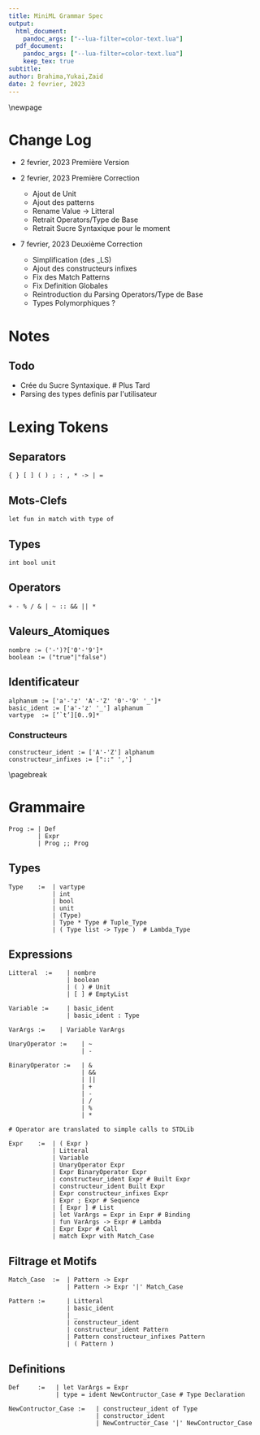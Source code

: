 ```yaml
---
title: MiniML Grammar Spec
output: 
  html_document: 
    pandoc_args: ["--lua-filter=color-text.lua"]
  pdf_document: 
    pandoc_args: ["--lua-filter=color-text.lua"]
    keep_tex: true
subtitle: 
author: Brahima,Yukai,Zaid
date: 2 fevrier, 2023
---
```

 <!-- pandoc --lua-filter ./grammar_pdfmaker/color-text.lua  -N --variable "geometry=margin=1.2in" --variable mainfont="Palatino" --variable sansfont="Helvetica" --variable monofont="Menlo" --variable fontsize=12pt --variable version=2.0 ./grammar_pdfmaker/grammar.md  --pdf-engine=xelatex --toc -o MiniMLSpec.pdf -->
\newpage


# Change Log

- 2 fevrier, 2023 Première Version
- 2 fevrier, 2023 Première Correction
  - Ajout de Unit
  - Ajout des patterns
  - Rename Value -> Litteral
  - Retrait Operators/Type de Base
  - Retrait Sucre Syntaxique pour le moment
  
- 7 fevrier, 2023 Deuxième Correction
  - Simplification (des _LS)
  - Ajout des constructeurs infixes 
  - Fix des Match Patterns
  - Fix Definition Globales
  - Reintroduction du Parsing Operators/Type de Base
  - Types Polymorphiques ?

# Notes

## Todo
- Crée du Sucre Syntaxique. # Plus Tard
- Parsing des types definis par l'utilisateur

# Lexing Tokens

## Separators

    { } [ ] ( ) ; : , * -> | = 

## Mots-Clefs

    let fun in match with type of

## Types

    int bool unit

## Operators

    + - % / & | ~ :: && || *


## Valeurs_Atomiques

    nombre := ('-')?['0'-'9']*
    boolean := ("true"|"false")

## Identificateur

    alphanum := ['a'-'z' 'A'-'Z' '0'-'9' '_']*
    basic_ident := ['a'-'z' '_'] alphanum
    vartype  := [’`t’][0..9]*

### Constructeurs

    constructeur_ident := ['A'-'Z'] alphanum
    constructeur_infixes := ["::" ',']

\pagebreak
# Grammaire

    Prog := | Def
            | Expr
            | Prog ;; Prog

## Types

    Type    :=  | vartype
                | int
                | bool
                | unit
                | (Type)
                | Type * Type # Tuple_Type
                | ( Type list -> Type )  # Lambda_Type

## Expressions

    Litteral  :=    | nombre
                    | boolean
                    | ( ) # Unit
                    | [ ] # EmptyList

    Variable :=     | basic_ident
                    | basic_ident : Type

    VarArgs :=    | Variable VarArgs

    UnaryOperator :=    | ~
                        | -

    BinaryOperator :=   | &
                        | &&
                        | ||
                        | +
                        | -
                        | /
                        | %
                        | *
                        
    # Operator are translated to simple calls to STDLib

    Expr    :=  | ( Expr )
                | Litteral
                | Variable
                | UnaryOperator Expr
                | Expr BinaryOperator Expr
                | constructeur_ident Expr # Built Expr
                | constructeur_ident Built Expr
                | Expr constructeur_infixes Expr 
                | Expr ; Expr # Sequence
                | [ Expr ] # List
                | let VarArgs = Expr in Expr # Binding
                | fun VarArgs -> Expr # Lambda
                | Expr Expr # Call
                | match Expr with Match_Case


## Filtrage et Motifs

    Match_Case  :=  | Pattern -> Expr
                    | Pattern -> Expr '|' Match_Case 

    Pattern :=      | Litteral
                    | basic_ident
                    | _
                    | constructeur_ident 
                    | constructeur_ident Pattern
                    | Pattern constructeur_infixes Pattern
                    | ( Pattern )


## Definitions

    Def     :=   | let VarArgs = Expr
                 | type = ident NewContructor_Case # Type Declaration

    NewContructor_Case :=   | constructeur_ident of Type
                            | constructor_ident
                            | NewContructor_Case '|' NewContructor_Case